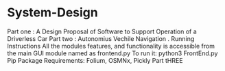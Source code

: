 # System-Design
Part one :  A Design Proposal of Software to Support Operation of a Driverless Car 
Part two : Autonomius Vechile Navigation . Running Instructions
All the modules features, and functionality is accessible from the main GUI module named as frontend.py
To run it:
python3 FrontEnd.py 
Pip Package Requirements: Folium, OSMNx, Pickly
Part tHREE
